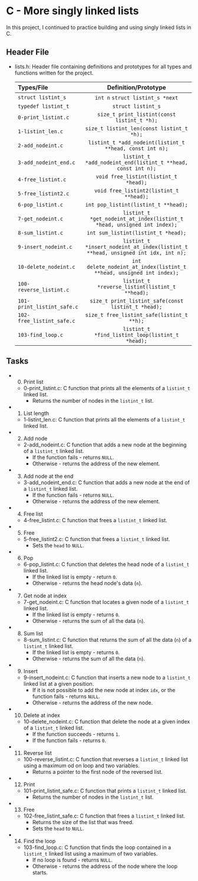 # C - More singly linked lists
In this project, I continued to practice building and using singly linked lists in C.

## Header File
- lists.h: Header file containing definitions and prototypes for all types and functions written for the project.

	| 	Types/File		|		Definition/Prototype		|
	|:------------------------------|:-----------------------------------------------------:|
	| `struct listint_s`		| `int n` `struct listint_s *next`		|
	| `typedef listint_t`		| `struct listint_s`				|
	| `0-print_listint.c`		| `size_t print_listint(const listint_t *h);`	|
	| `1-listint_len.c`		| `size_t listint_len(const listint_t *h);`	|
	| `2-add_nodeint.c`		| `listint_t *add_nodeint(listint_t **head, const int n);`	|
	| `3-add_nodeint_end.c`		| `listint_t *add_nodeint_end(listint_t **head, const int n);`	|
	| `4-free_listint.c`		| `void free_listint(listint_t *head);`		|
	| `5-free_listint2.c`		| `void free_listint2(listint_t **head);`	|
	| `6-pop_listint.c`		| `int pop_listint(listint_t **head);`		|
	| `7-get_nodeint.c`		| `listint_t *get_nodeint_at_index(listint_t *head, unsigned int index);`	|
	| `8-sum_listint.c`		| `int sum_listint(listint_t *head);`		|
	| `9-insert_nodeint.c`		| `listint_t *insert_nodeint_at_index(listint_t **head, unsigned int idx, int n);`	|
	| `10-delete_nodeint.c`		| `int delete_nodeint_at_index(listint_t **head, unsigned int index);`			|
	| `100-reverse_listint.c`	| `listint_t *reverse_listint(listint_t **head);`	|
	| `101-print_listint_safe.c`	| `size_t print_listint_safe(const listint_t *head);`	|
	| `102-free_listint_safe.c`	| `size_t free_listint_safe(listint_t **h);`		|
	| `103-find_loop.c`		| `listint_t *find_listint_loop(listint_t *head);`	|

## Tasks
- 0. Print list

	* 0-print_listint.c: C function that prints all the elements of a `listint_t` linked list.
		- Returns the number of nodes in the `listint_t` list.

- 1. List length

	* 1-listint_len.c: C function that prints all the elements of a `listint_t` linked list.

- 2. Add node

	* 2-add_nodeint.c: C function that adds a new node at the beginning of a `listint_t` linked list.
		- If the function fails - returns `NULL`.
		- Otherwise - returns the address of the new element.

- 3. Add node at the end

	* 3-add_nodeint_end.c: C function that adds a new node at the end  of a `listint_t` linked list.
		- If the function fails - returns `NULL`.
		- Otherwise - returns the address of the new element.

- 4. Free list

	* 4-free_listint.c: C function that frees a `listint_t` linked list.

- 5. Free

	* 5-free_listint2.c: C function that frees a `listint_t` linked list.
		- Sets the `head` to `NULL`.

- 6. Pop

	* 6-pop_listint.c: C function that deletes the head node of a `listint_t` linked list.
		- If the linked list is empty - return `0`.
		- Otherwise - returns the head node's data (`n`).

- 7. Get node at index

	* 7-get_nodeint.c: C function that locates a given node of a `listint_t` linked list.
		- If the linked list is empty - returns `0`.
		- Otherwise - returns the sum of all the data (`n`).

- 8. Sum list

	* 8-sum_listint.c: C function that returns the sum of all the data (`n`) of a `listint_t` linked list.
		- If the linked list is empty - returns `0`.
		- Otherwise - returns the sum of all the data (`n`).

- 9. Insert

	* 9-insert_nodeint.c: C function that inserts a new node to a `listint_t` linked list at a given position.
		- If it is not possible to add the new node at index `idx`, or the function fails - returns `NULL`.
		- Otherwise - returns the address of the new node.

- 10. Delete at index

	* 10-delete_nodeint.c: C function that delete the node at a given index of a `listint_t` linked list.
		- If the function succeeds - returns `1`.
		- If the function fails - returns `0`.

- 11. Reverse list

	* 100-reverse_listint.c: C function that reverses a `listint_t` linked list using a maximum od on loop and two variables.
		- Returns a pointer to the first node of the reversed list.

- 12. Print

	* 101-print_listint_safe.c: C function that prints a `listint_t` linked list.
		- Returns the number of nodes in the `listint_t` list.

- 13. Free 

	* 102-free_listint_safe.c: C function that frees a `listint_t` linked list.
		- Returns the size of the list that was freed.
		- Sets the `head` to `NULL`.

- 14. Find the loop

	* 103-find_loop.c: C function that finds the loop contained in a `listint_t` linked list using a maximum of two variables.
		- If no loop is found - returns `NULL`.
		- Otherwise - returns the address of the node where the loop starts.
